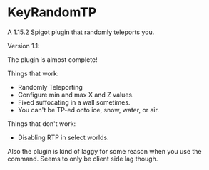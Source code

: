 # KeyRandomTP
A 1.15.2 Spigot plugin that randomly teleports you.


Version 1.1:

The plugin is almost complete!

Things that work:
- Randomly Teleporting
- Configure min and max X and Z values.
- Fixed suffocating in a wall sometimes.
- You can't be TP-ed onto ice, snow, water, or air.

Things that don't work:
- Disabling RTP in select worlds.

Also the plugin is kind of laggy for some reason when you use the command.
Seems to only be client side lag though.
